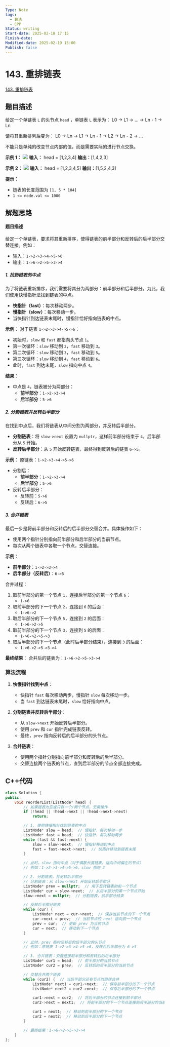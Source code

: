 ```yaml
---
Type: Note
tags:
  - 算法
  - CPP
Status: writing
Start-date: 2025-02-18 17:15
Finish-date: 
Modified-date: 2025-02-19 15:00
Publish: false
---
```



# 143. 重排链表
[143. 重排链表](https://leetcode.cn/problems/reorder-list/)

## 题目描述
给定一个单链表 `L` 的头节点 `head` ，单链表 `L` 表示为：
L0 → L1 → … → Ln - 1 → Ln

请将其重新排列后变为：
L0 → Ln → L1 → Ln - 1 → L2 → Ln - 2 → …

不能只是单纯的改变节点内部的值，而是需要实际的进行节点交换。

**示例 1：**
![](https://pic.leetcode-cn.com/1626420311-PkUiGI-image.png)
**输入：** head = [1,2,3,4]
**输出：**[1,4,2,3]


**示例 2：**
![](https://pic.leetcode-cn.com/1626420320-YUiulT-image.png)
**输入：** head = [1,2,3,4,5]
**输出：**[1,5,2,4,3]

**提示：**
- 链表的长度范围为 `[1, 5 * 104]`
- `1 <= node.val <= 1000`

## 解题思路

#### **题目描述**

给定一个单链表，要求将其重新排序，使得链表的前半部分和反转后的后半部分交替连接。例如：
- 输入：`1->2->3->4->5->6`
- 输出：`1->6->2->5->3->4`


##### **1. 找到链表的中点**
为了将链表重新排序，我们需要将其分为两部分：前半部分和后半部分。为此，我们使用快慢指针法找到链表的中点。
- **快指针（fast）**：每次移动两步。
- **慢指针（slow）**：每次移动一步。
- 当快指针到达链表末尾时，慢指针恰好指向链表的中点。


**示例**： 对于链表 `1->2->3->4->5->6`：
- 初始时，`slow` 和 `fast` 都指向头节点 `1`。
- 第一次循环：`slow` 移动到 `2`，`fast` 移动到 `3`。
- 第二次循环：`slow` 移动到 `3`，`fast` 移动到 `5`。
- 第三次循环：`slow` 移动到 `4`，`fast` 移动到 `6`。
- 此时，`fast` 到达末尾，`slow` 指向中点 `4`。

**结果**：
- 中点是 `4`，链表被分为两部分：
    - **前半部分**：`1->2->3->4`
    - **后半部分**：`5->6`



##### **2. 分割链表并反转后半部分**
在找到中点后，我们将链表从中间分割为两部分，并反转后半部分。
- **分割链表**：将 `slow->next` 设置为 `nullptr`，这样前半部分结束于 `4`，后半部分从 `5` 开始。
- **反转后半部分**：从 `5` 开始反转链表，最终得到反转后的链表 `6->5`。


**示例**： 原链表：`1->2->3->4->5->6`
- 分割后：
    - **前半部分**：`1->2->3->4`
    - **后半部分**：`5->6`
- 反转后半部分：
    - 反转前：`5->6`
    - 反转后：`6->5`

##### **3. 合并链表**
最后一步是将前半部分和反转后的后半部分交替合并。具体操作如下：
- 使用两个指针分别指向前半部分和后半部分的当前节点。
- 每次从两个链表中各取一个节点，交替连接。

**示例**：
- **前半部分**：`1->2->3->4`
- **后半部分（反转后）**：`6->5`
    
合并过程：
1. 取前半部分的第一个节点 `1`，连接后半部分的第一个节点 `6`：
    - `1->6`
2. 取前半部分的下一个节点 `2`，连接到 `6` 的后面：
    - `1->6->2`
3. 取后半部分的下一个节点 `5`，连接到 `2` 的后面：
    - `1->6->2->5`
4. 取前半部分的下一个节点 `3`，连接到 `5` 的后面：
    - `1->6->2->5->3`
5. 取后半部分的下一个节点（此时后半部分结束），连接到 `3` 的后面：
    - `1->6->2->5->3->4`


**最终结果**： 合并后的链表为：`1->6->2->5->3->4`


### 算法流程
1. **快慢指针找到中点**：
    - 快指针 `fast` 每次移动两步，慢指针 `slow` 每次移动一步。
    - 当 `fast` 到达链表末尾时，`slow` 恰好指向中点。

2. **分割链表并反转后半部分**：
    - 从 `slow->next` 开始反转后半部分。
    - 使用 `prev` 和 `cur` 指针完成链表反转。
    - 最终，`prev` 指向反转后的后半部分的头节点。

3. **合并链表**：
    - 使用两个指针分别指向前半部分和反转后的后半部分。
    - 交替连接两个链表的节点，直到后半部分的节点全部连接完成。

## C++代码

```cpp
class Solution {
public:
    void reorderList(ListNode* head) {
        // 如果链表为空或只有一个/两个节点，无需操作
        if (!head || !head->next || !head->next->next)
            return;

        // 1. 使用快慢指针找到链表的中点
        ListNode* slow = head;  // 慢指针，每次移动一步
        ListNode* fast = head;  // 快指针，每次移动两步
        while (fast && fast->next) {
            slow = slow->next;  // 慢指针移动到中点
            fast = fast->next->next;  // 快指针移动到链表末尾
        }

        // 此时，slow 指向中点（对于偶数长度链表，指向中间偏左的节点）
        // 例如：1->2->3->4->5->6，slow 指向 3

        // 2. 分割链表，并反转后半部分
        // 分割链表：从 slow->next 开始反转后半部分
        ListNode* prev = nullptr;  // 用于反转链表的前一个节点
        ListNode* cur = slow->next;  // 从后半部分的第一个节点开始
        slow->next = nullptr;  // 分割链表，前半部分结束

        // 反转后半部分链表
        while (cur) {
            ListNode* next = cur->next;  // 保存当前节点的下一个节点
            cur->next = prev;  // 当前节点的 next 指向前一个节点
            prev = cur;  // 更新 prev 为当前节点
            cur = next;  // 移动到下一个节点
        }

        // 此时，prev 指向反转后的后半部分的头节点
        // 例如：原链表 1->2->3->4->5->6，反转后后半部分为 6->5

        // 3. 合并链表：交替连接前半部分和反转后的后半部分
        ListNode* cur1 = head;  // 前半部分的当前节点
        ListNode* cur2 = prev;  // 反转后的后半部分的当前节点

        // 交替合并两个链表
        while (cur2) {  // 当后半部分还有节点时继续合并
            ListNode* next1 = cur1->next;  // 保存前半部分的下一个节点
            ListNode* next2 = cur2->next;  // 保存后半部分的下一个节点

            cur1->next = cur2;  // 将后半部分的节点连接到前半部分
            cur2->next = next1;  // 将前半部分的下一个节点连接到后半部分的当前节点

            cur1 = next1;  // 移动到前半部分的下一个节点
            cur2 = next2;  // 移动到后半部分的下一个节点
        }

        // 最终结果：1->6->2->5->3->4
    }
};
```